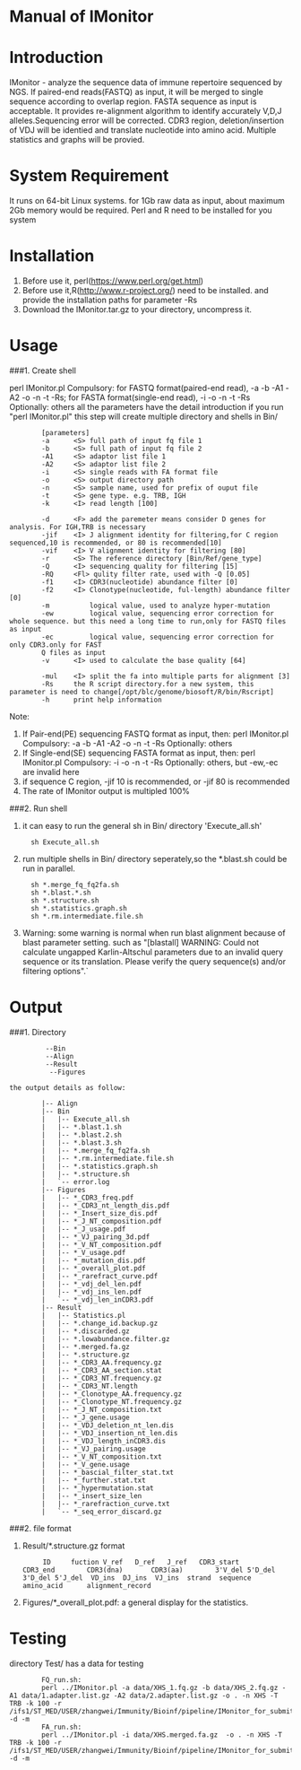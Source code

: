 Manual of IMonitor
=====
# Introduction

IMonitor - analyze the sequence data of immune repertoire sequenced by NGS. If paired-end reads(FASTQ) as input, it will be merged to single sequence according to overlap region. FASTA sequence as input is acceptable. It provides re-alignment algorithm to identify accurately V,D,J alleles.Sequencing error will be corrected. CDR3 region, deletion/insertion of VDJ will be identied and translate nucleotide into amino acid. Multiple statistics and graphs will be provied.

# System Requirement

It runs on 64-bit Linux systems. for 1Gb raw data as input, about maximum 2Gb memory would be required.
Perl and R need to be installed for you system

# Installation

   1. Before use it, perl(https://www.perl.org/get.html)
   2. Before use it,R(http://www.r-project.org/) need to be installed. and provide the installation paths for parameter -Rs
   3. Download the IMonitor.tar.gz to your directory, uncompress it.

# Usage

###1. Create shell
   
   perl IMonitor.pl
        Compulsory: for FASTQ format(paired-end read), -a -b -A1 -A2 -o -n -t -Rs; for FASTA format(single-end read), -i -o -n -t -Rs
        Optionally: others
        all the parameters have the detail introduction if you run "perl IMonitor.pl"
   this step will create multiple directory and shells in Bin/
       
            [parameters]
            -a      <S> full path of input fq file 1
            -b      <S> full path of input fq file 2
            -A1     <S> adaptor list file 1
            -A2     <S> adaptor list file 2
            -i      <S> single reads with FA format file
            -o      <S> output directory path
            -n      <S> sample name, used for prefix of ouput file
            -t      <S> gene type. e.g. TRB, IGH
            -k      <I> read length [100]

            -d      <F> add the paremeter means consider D genes for analysis. For IGH,TRB is necessary
            -jif    <I> J alignment identity for filtering,for C region sequenced,10 is recommended, or 80 is recommended[10]
            -vif    <I> V alignment identity for filtering [80]
            -r      <S> The reference directory [Bin/Ref/gene_type]
            -Q      <I> sequencing quality for filtering [15]
            -RQ     <Fl> qulity filter rate, used with -Q [0.05]
            -f1     <I> CDR3(nucleotide) abundance filter [0]
            -f2     <I> Clonotype(nucleotide, ful-length) abundance filter [0]
            -m          logical value, used to analyze hyper-mutation
            -ew         logical value, sequencing error correction for whole sequence. but this need a long time to run,only for FASTQ files as input
            -ec         logical value, sequencing error correction for only CDR3.only for FAST
            Q files as input
            -v      <I> used to calculate the base quality [64]

            -mul    <I> split the fa into multiple parts for alignment [3]
            -Rs     the R script directory.for a new system, this parameter is need to change[/opt/blc/genome/biosoft/R/bin/Rscript]
            -h      print help information

   Note:
   1. If  Pair-end(PE) sequencing FASTQ format as input, then:
      perl IMonitor.pl
      Compulsory: -a -b -A1 -A2 -o -n -t -Rs
      Optionally: others
   2. If Single-end(SE) sequencing FASTA format as input, then:
      perl IMonitor.pl
      Compulsory: -i -o -n -t -Rs
      Optionally: others, but -ew,-ec are invalid here
   3. if sequence C region, -jif 10 is recommended, or -jif 80 is recommended
   4. The rate of IMonitor output is multipled 100%


###2. Run shell
   
   1. it can easy to run the general sh in Bin/ directory 'Execute_all.sh'
    
            sh Execute_all.sh

   2. run multiple shells in Bin/ directory seperately,so the *.blast.sh could be run in parallel.
   
            sh *.merge_fq_fq2fa.sh
            sh *.blast.*.sh
            sh *.structure.sh
            sh *.statistics.graph.sh
            sh *.rm.intermediate.file.sh

   3. Warning:
      some warning is normal when run blast alignment because of blast parameter setting. such as "[blastall] WARNING: Could not calculate ungapped Karlin-Altschul parameters due to an invalid query sequence or its translation. Please verify the query sequence(s) and/or filtering options".`

# Output

###1. Directory
   
             --Bin
             --Align
             --Result
              --Figures

    the output details as follow:
    
            |-- Align
            |-- Bin
            |   |-- Execute_all.sh
            |   |-- *.blast.1.sh
            |   |-- *.blast.2.sh
            |   |-- *.blast.3.sh
            |   |-- *.merge_fq_fq2fa.sh
            |   |-- *.rm.intermediate.file.sh
            |   |-- *.statistics.graph.sh
            |   |-- *.structure.sh
            |   `-- error.log
            |-- Figures
            |   |-- *_CDR3_freq.pdf
            |   |-- *_CDR3_nt_length_dis.pdf
            |   |-- *_Insert_size_dis.pdf
            |   |-- *_J_NT_composition.pdf
            |   |-- *_J_usage.pdf
            |   |-- *_VJ_pairing_3d.pdf
            |   |-- *_V_NT_composition.pdf
            |   |-- *_V_usage.pdf
            |   |-- *_mutation_dis.pdf
            |   |-- *_overall_plot.pdf
            |   |-- *_rarefract_curve.pdf
            |   |-- *_vdj_del_len.pdf
            |   |-- *_vdj_ins_len.pdf
            |   `-- *_vdj_len_inCDR3.pdf
            |-- Result
            |   |-- Statistics.pl
            |   |-- *.change_id.backup.gz
            |   |-- *.discarded.gz
            |   |-- *.lowabundance.filter.gz
            |   |-- *.merged.fa.gz
            |   |-- *.structure.gz
            |   |-- *_CDR3_AA.frequency.gz
            |   |-- *_CDR3_AA_section.stat
            |   |-- *_CDR3_NT.frequency.gz
            |   |-- *_CDR3_NT.length
            |   |-- *_Clonotype_AA.frequency.gz
            |   |-- *_Clonotype_NT.frequency.gz
            |   |-- *_J_NT_composition.txt
            |   |-- *_J_gene.usage
            |   |-- *_VDJ_deletion_nt_len.dis
            |   |-- *_VDJ_insertion_nt_len.dis
            |   |-- *_VDJ_length_inCDR3.dis
            |   |-- *_VJ_pairing.usage
            |   |-- *_V_NT_composition.txt
            |   |-- *_V_gene.usage
            |   |-- *_bascial_filter_stat.txt
            |   |-- *_further.stat.txt
            |   |-- *_hypermutation.stat
            |   |-- *_insert_size_len
            |   |-- *_rarefraction_curve.txt
            |   `-- *_seq_error_discard.gz

###2. file format
1. Result/*.structure.gz format
            
            ID     fuction V_ref   D_ref   J_ref   CDR3_start      CDR3_end        CDR3(dna)       CDR3(aa)        3'V_del 5'D_del 3'D_del 5'J_del  VD_ins  DJ_ins  VJ_ins  strand  sequence        amino_acid      alignment_record

2. Figures/*_overall_plot.pdf: a general display for the statistics.

# Testing

directory Test/ has a data for testing

            FQ_run.sh:
            perl ../IMonitor.pl -a data/XHS_1.fq.gz -b data/XHS_2.fq.gz -A1 data/1.adapter.list.gz -A2 data/2.adapter.list.gz -o . -n XHS -T TRB -k 100 -r /ifs1/ST_MED/USER/zhangwei/Immunity/Bioinf/pipeline/IMonitor_for_submit/Ref/TRB -d -m
            FA_run.sh:
            perl ../IMonitor.pl -i data/XHS.merged.fa.gz  -o . -n XHS -T TRB -k 100 -r /ifs1/ST_MED/USER/zhangwei/Immunity/Bioinf/pipeline/IMonitor_for_submit/Ref/TRB -d -m
            



